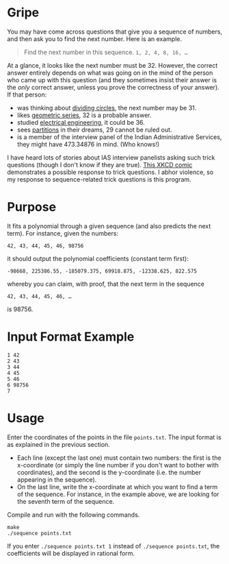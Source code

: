 # Gripe
You may have come across questions that give you a sequence of numbers, and
then ask you to find the next number. Here is an example.

> Find the next number in this sequence. `1, 2, 4, 8, 16, …`

At a glance, it looks like the next number must be 32. However, the correct
answer entirely depends on what was going on in the mind of the person who came
up with this question (and they sometimes insist their answer is the *only*
correct answer, unless you prove the correctness of your answer). If that
person:
- was thinking about [dividing circles](https://oeis.org/A000127), the next
  number may be 31.
- likes [geometric series](https://oeis.org/A000079), 32 is a probable answer.
- studied [electrical engineering](https://oeis.org/A180414), it could be 36.
- sees [partitions](https://oeis.org/A160786) in their dreams, 29 cannot be
  ruled out.
- is a member of the interview panel of the Indian Administrative
  Services, they might have 473.34876 in mind. (Who knows!)

I have heard lots of stories about IAS interview panelists asking such trick
questions (though I don't know if they are true).
[This XKCD comic](https://xkcd.com/169) demonstrates a possible response to
trick questions. I abhor violence, so my response to sequence-related trick
questions is this program.

# Purpose
It fits a polynomial through a given sequence (and also predicts the next
term). For instance, given the numbers:
```
42, 43, 44, 45, 46, 98756
```
it should output the polynomial coefficients (constant term first):
```
-98668, 225386.55, -185079.375, 69918.875, -12338.625, 822.575
```
whereby you can claim, with proof, that the next term in the sequence
```
42, 43, 44, 45, 46, …
```
is 98756.

# Input Format Example
```
1 42
2 43
3 44
4 45
5 46
6 98756
7
```

# Usage
Enter the coordinates of the points in the file `points.txt`. The input format
is as explained in the previous section.
- Each line (except the last one) must contain two numbers: the first is the
  x-coordinate (or simply the line number if you don't want to bother with
  coordinates), and the second is the y-coordinate (i.e. the number appearing
  in the sequence).
- On the last line, write the x-coordinate at which you want to find a term of
  the sequence. For instance, in the example above, we are looking for the
  seventh term of the sequence.

Compile and run with the following commands.
```
make
./sequence points.txt
```
If you enter `./sequence points.txt 1` instead of `./sequence points.txt`, the
coefficients will be displayed in rational form.
